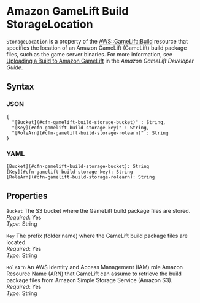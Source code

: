 # Amazon GameLift Build StorageLocation<a name="aws-properties-gamelift-build-storagelocation"></a>

`StorageLocation` is a property of the [AWS::GameLift::Build](aws-resource-gamelift-build.md) resource that specifies the location of an Amazon GameLift \(GameLift\) build package files, such as the game server binaries\. For more information, see [Uploading a Build to Amazon GameLift](https://docs.aws.amazon.com/gamelift/latest/developerguide/gamelift-build-intro.html) in the *Amazon GameLift Developer Guide*\.

## Syntax<a name="w13ab1c21c10d147c17c15b5"></a>

### JSON<a name="aws-properties-gamelift-build-storagelocation-syntax.json"></a>

```
{
  "[Bucket](#cfn-gamelift-build-storage-bucket)" : String,
  "[Key](#cfn-gamelift-build-storage-key)" : String,
  "[RoleArn](#cfn-gamelift-build-storage-rolearn)" : String
}
```

### YAML<a name="aws-properties-gamelift-build-storagelocation-syntax.yaml"></a>

```
[Bucket](#cfn-gamelift-build-storage-bucket): String
[Key](#cfn-gamelift-build-storage-key): String
[RoleArn](#cfn-gamelift-build-storage-rolearn): String
```

## Properties<a name="w13ab1c21c10d147c17c15b7"></a>

`Bucket`  <a name="cfn-gamelift-build-storage-bucket"></a>
The S3 bucket where the GameLift build package files are stored\.  
*Required*: Yes  
*Type*: String

`Key`  <a name="cfn-gamelift-build-storage-key"></a>
The prefix \(folder name\) where the GameLift build package files are located\.  
*Required*: Yes  
*Type*: String

`RoleArn`  <a name="cfn-gamelift-build-storage-rolearn"></a>
An AWS Identity and Access Management \(IAM\) role Amazon Resource Name \(ARN\) that GameLift can assume to retrieve the build package files from Amazon Simple Storage Service \(Amazon S3\)\.  
*Required*: Yes  
*Type*: String